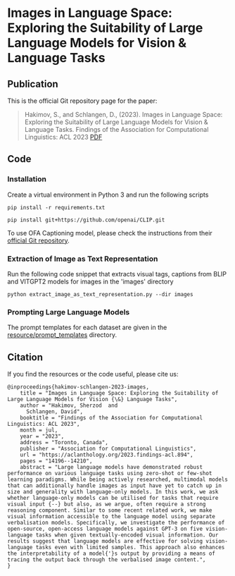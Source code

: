 # Images in Language Space: Exploring the Suitability of Large Language Models for Vision & Language Tasks

## Publication

This is the official Git repository page for the paper:

> Hakimov, S., and Schlangen, D., (2023).  Images in Language Space: Exploring the Suitability of Large Language Models for Vision & Language Tasks. Findings of the Association for Computational Linguistics: ACL 2023 [PDF](https://aclanthology.org/2023.findings-acl.894.pdf)


## Code

### Installation

Create a virtual environment in Python 3 and run the following scripts
```
pip install -r requirements.txt

pip install git+https://github.com/openai/CLIP.git
```

To use OFA Captioning model, please check the instructions from their [official Git repository](https://github.com/OFA-Sys/OFA).


### Extraction of Image as Text Representation

Run the following code snippet that extracts visual tags, captions from BLIP and VITGPT2 models for images in the 'images' directory
```
python extract_image_as_text_representation.py --dir images
```

### Prompting Large Language Models

The prompt templates for each dataset are given in the [resource/prompt_templates](https://github.com/clp-research/language-models-multimodal-tasks/tree/main/resource/prompt_templates) directory.



## Citation
If you find the resources or the code useful, please cite us:
```
@inproceedings{hakimov-schlangen-2023-images,
    title = "Images in Language Space: Exploring the Suitability of Large Language Models for Vision {\&} Language Tasks",
    author = "Hakimov, Sherzod  and
      Schlangen, David",
    booktitle = "Findings of the Association for Computational Linguistics: ACL 2023",
    month = jul,
    year = "2023",
    address = "Toronto, Canada",
    publisher = "Association for Computational Linguistics",
    url = "https://aclanthology.org/2023.findings-acl.894",
    pages = "14196--14210",
    abstract = "Large language models have demonstrated robust performance on various language tasks using zero-shot or few-shot learning paradigms. While being actively researched, multimodal models that can additionally handle images as input have yet to catch up in size and generality with language-only models. In this work, we ask whether language-only models can be utilised for tasks that require visual input {--} but also, as we argue, often require a strong reasoning component. Similar to some recent related work, we make visual information accessible to the language model using separate verbalisation models. Specifically, we investigate the performance of open-source, open-access language models against GPT-3 on five vision-language tasks when given textually-encoded visual information. Our results suggest that language models are effective for solving vision-language tasks even with limited samples. This approach also enhances the interpretability of a model{'}s output by providing a means of tracing the output back through the verbalised image content.",
}
```